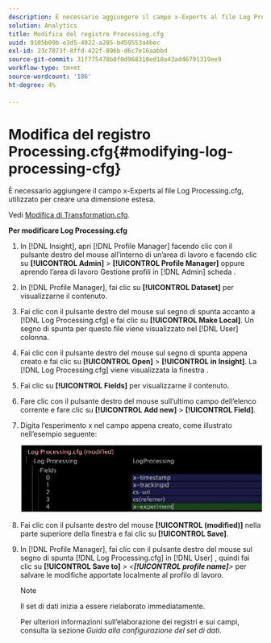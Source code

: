 ```yaml
---
description: È necessario aggiungere il campo x-Experts al file Log Processing.cfg, utilizzato per creare una dimensione estesa.
solution: Analytics
title: Modifica del registro Processing.cfg
uuid: 9105b09b-e3d5-4922-a205-b459553a4bec
exl-id: 23c7873f-8ffd-422f-896b-d6c7e16aabbd
source-git-commit: 31f775478b0f0d968310ed10a43ad46791319ee9
workflow-type: tm+mt
source-wordcount: '186'
ht-degree: 4%

---
```


# Modifica del registro Processing.cfg{#modifying-log-processing-cfg}

È necessario aggiungere il campo x-Experts al file Log Processing.cfg, utilizzato per creare una dimensione estesa.

Vedi [Modifica di Transformation.cfg](../../../home/c-undst-ctrld-exp/c-vw-rslts/t-mod-trfmtn.md#task-d61b02853a82492c9a76e3c5fe8a3fb6).

**Per modificare Log Processing.cfg**

1. In [!DNL Insight], apri [!DNL Profile Manager] facendo clic con il pulsante destro del mouse all’interno di un’area di lavoro e facendo clic su **[!UICONTROL Admin]** > **[!UICONTROL Profile Manager]** oppure aprendo l’area di lavoro Gestione profili in [!DNL Admin] scheda .
1. In [!DNL Profile Manager], fai clic su **[!UICONTROL Dataset]** per visualizzarne il contenuto.
1. Fai clic con il pulsante destro del mouse sul segno di spunta accanto a [!DNL Log Processing.cfg] e fai clic su **[!UICONTROL Make Local]**. Un segno di spunta per questo file viene visualizzato nel [!DNL User] colonna.
1. Fai clic con il pulsante destro del mouse sul segno di spunta appena creato e fai clic su **[!UICONTROL Open]** > **[!UICONTROL in Insight]**. La [!DNL Log Processing.cfg] viene visualizzata la finestra .
1. Fai clic su **[!UICONTROL Fields]** per visualizzarne il contenuto.
1. Fare clic con il pulsante destro del mouse sull’ultimo campo dell’elenco corrente e fare clic su **[!UICONTROL Add new]** > **[!UICONTROL Field]**.
1. Digita l’esperimento x nel campo appena creato, come illustrato nell’esempio seguente:

   ![Informazioni sul passaggio](assets/logprocessing.png)

1. Fai clic con il pulsante destro del mouse **[!UICONTROL (modified)]** nella parte superiore della finestra e fai clic su **[!UICONTROL Save]**.
1. In [!DNL Profile Manager], fai clic con il pulsante destro del mouse sul segno di spunta [!DNL Log Processing.cfg] in [!DNL User] , quindi fai clic su **[!UICONTROL Save to]** > *&lt;**[!UICONTROL profile name]**>* per salvare le modifiche apportate localmente al profilo di lavoro.

   >[!NOTE]
   >
   >Il set di dati inizia a essere rielaborato immediatamente.

   Per ulteriori informazioni sull’elaborazione dei registri e sui campi, consulta la sezione *Guida alla configurazione del set di dati*.
